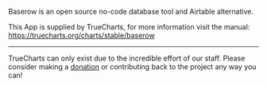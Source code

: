 Baserow is an open source no-code database tool and Airtable alternative.

This App is supplied by TrueCharts, for more information visit the manual: https://truecharts.org/charts/stable/baserow

---

TrueCharts can only exist due to the incredible effort of our staff.
Please consider making a [donation](https://truecharts.org/docs/about/sponsor) or contributing back to the project any way you can!
